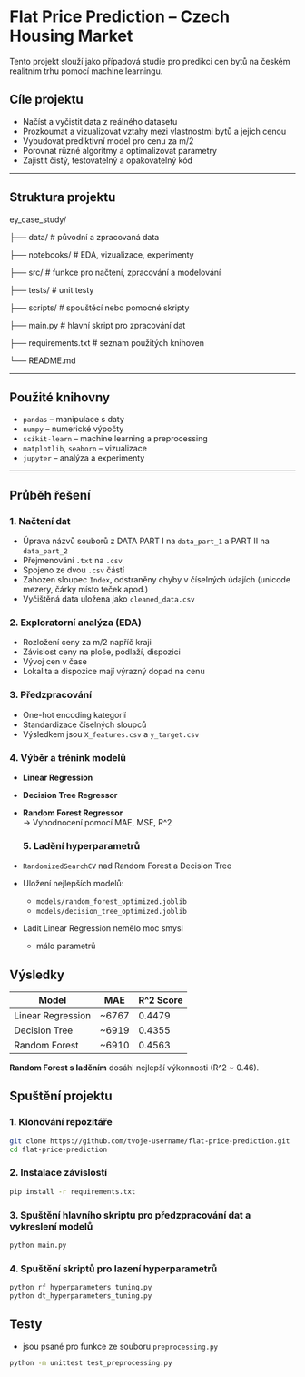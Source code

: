 # Flat Price Prediction – Czech Housing Market

Tento projekt slouží jako případová studie pro predikci cen bytů na českém realitním trhu pomocí machine learningu.

## Cíle projektu

- Načíst a vyčistit data z reálného datasetu
- Prozkoumat a vizualizovat vztahy mezi vlastnostmi bytů a jejich cenou
- Vybudovat prediktivní model pro cenu za m/2
- Porovnat různé algoritmy a optimalizovat parametry
- Zajistit čistý, testovatelný a opakovatelný kód

---

## Struktura projektu

ey_case_study/

├── data/ # původní a zpracovaná data

├── notebooks/ # EDA, vizualizace, experimenty

├── src/ # funkce pro načtení, zpracování a modelování

├── tests/ # unit testy

├── scripts/ # spouštěcí nebo pomocné skripty

├── main.py # hlavní skript pro zpracování dat

├── requirements.txt # seznam použitých knihoven

└── README.md

---

## Použité knihovny

- `pandas` – manipulace s daty
- `numpy` – numerické výpočty
- `scikit-learn` – machine learning a preprocessing
- `matplotlib`, `seaborn` – vizualizace
- `jupyter` – analýza a experimenty

---

## Průběh řešení

### 1. Načtení dat

- Úprava názvů souborů z DATA PART I na `data_part_1` a PART II na `data_part_2`
- Přejmenování `.txt` na `.csv`
- Spojeno ze dvou `.csv` částí
- Zahozen sloupec `Index`, odstraněny chyby v číselných údajích (unicode mezery, čárky místo teček apod.)
- Vyčištěná data uložena jako `cleaned_data.csv`

### 2. Exploratorní analýza (EDA)

- Rozložení ceny za m/2 napříč kraji
- Závislost ceny na ploše, podlaží, dispozici
- Vývoj cen v čase
- Lokalita a dispozice mají výrazný dopad na cenu

### 3. Předzpracování

- One-hot encoding kategorií
- Standardizace číselných sloupců
- Výsledkem jsou `X_features.csv` a `y_target.csv`

### 4. Výběr a trénink modelů

- **Linear Regression**
- **Decision Tree Regressor**
- **Random Forest Regressor**  
  -> Vyhodnocení pomocí MAE, MSE, R^2

  ### 5. Ladění hyperparametrů

- `RandomizedSearchCV` nad Random Forest a Decision Tree
- Uložení nejlepších modelů:
  - `models/random_forest_optimized.joblib`
  - `models/decision_tree_optimized.joblib`
- Ladit Linear Regression nemělo moc smysl
  - málo parametrů

## Výsledky

| Model             | MAE   | R^2 Score |
| ----------------- | ----- | --------- |
| Linear Regression | ~6767 | 0.4479    |
| Decision Tree     | ~6919 | 0.4355    |
| Random Forest     | ~6910 | 0.4563    |

**Random Forest s laděním** dosáhl nejlepší výkonnosti (R^2 ~ 0.46).

## Spuštění projektu

### 1. Klonování repozitáře

```bash
git clone https://github.com/tvoje-username/flat-price-prediction.git
cd flat-price-prediction
```

### 2. Instalace závislostí

```bash
pip install -r requirements.txt
```

### 3. Spuštění hlavního skriptu pro předzpracování dat a vykreslení modelů

```bash
python main.py
```

### 4. Spuštění skriptů pro lazení hyperparametrů

```bash
python rf_hyperparameters_tuning.py
python dt_hyperparameters_tuning.py
```

## Testy

- jsou psané pro funkce ze souboru `preprocessing.py`

```bash
python -m unittest test_preprocessing.py
```
